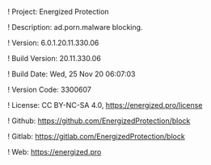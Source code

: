 ! Project: Energized Protection

! Description: ad.porn.malware blocking.

! Version: 6.0.1.20.11.330.06

! Build Version: 20.11.330.06

! Build Date: Wed, 25 Nov 20 06:07:03

! Version Code: 3300607

! License: CC BY-NC-SA 4.0, https://energized.pro/license

! Github: https://github.com/EnergizedProtection/block

! Gitlab: https://gitlab.com/EnergizedProtection/block


! Web: https://energized.pro
